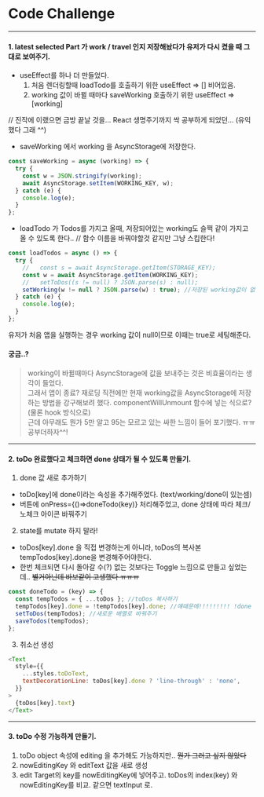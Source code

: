 # Code Challenge

---

#### 1. latest selected Part 가 work / travel 인지 저장해놨다가 유저가 다시 켰을 때 그대로 보여주기.

- useEffect를 하나 더 만들었다.
  1. 처음 렌더링할때 loadTodo를 호출하기 위한 useEffect => [] 비어있음.
  2. working 값이 바뀔 때마다 saveWorking 호출하기 위한 useEffect => [working]

// 진작에 이랬으면 금방 끝날 것을... React 생명주기까지 싹 공부하게 되었던... (유익했다 그래 ^^)

- saveWorking 에서 working 을 AsyncStorage에 저장한다.

```js
const saveWorking = async (working) => {
  try {
    const w = JSON.stringify(working);
    await AsyncStorage.setItem(WORKING_KEY, w);
  } catch (e) {
    console.log(e);
  }
};
```

- loadTodo 가 Todos를 가지고 올때, 저장되어있는 working도 슬쩍 같이 가지고 올 수 있도록 한다..
  // 함수 이름을 바꿔야할것 같지만 그냥 스킵한다!

```js
const loadTodos = async () => {
  try {
    //   const s = await AsyncStorage.getItem(STORAGE_KEY);
    const w = await AsyncStorage.getItem(WORKING_KEY);
    //   setToDos((s != null) ? JSON.parse(s) : null);
    setWorking(w != null ? JSON.parse(w) : true); //저장된 working값이 없다면 true로 세팅해주기.
  } catch (e) {
    console.log(e);
  }
};
```

유저가 처음 앱을 실행하는 경우 working 값이 null이므로 이때는 true로 세팅해준다.

#### 궁금..?

> working이 바뀔때마다 AsyncStorage에 값을 보내주는 것은 비효율이라는 생각이 들었다.  
> 그래서 앱이 종료? 재로딩 직전에만 현재 working값을 AsyncStorage에 저장하는 방법을 강구해보려 했다. componentWillUnmount 함수에 넣는 식으로? (물론 hook 방식으로)  
> 근데 아무래도 뭔가 5만 알고 95는 모르고 있는 싸한 느낌이 들어 포기했다. ㅠㅠ 공부더하자^^!

---

#### 2. toDo 완료했다고 체크하면 done 상태가 될 수 있도록 만들기.

1. done 값 새로 추가하기

- toDo[key]에 done이라는 속성을 추가해주었다. (text/working/done이 있는셈)
- 버튼에 onPress={()=>doneTodo(key)} 처리해주었고, done 상태에 따라 체크/노체크 아이콘 바꿔주기

2. state를 mutate 하지 말라!

- toDos[key].done 을 직접 변경하는게 아니라, toDos의 복사본 tempTodos[key].done을 변경해주어야한다.
- 한번 체크되면 다시 돌아갈 수(?) 없는 것보다는 Toggle 느낌으로 만들고 싶었는데.. ~~별거아닌데 바보같이 고생했다 ㅠㅠㅠ~~

```js
const doneTodo = (key) => {
  const tempTodos = { ...toDos }; //toDos 복사하기
  tempTodos[key].done = !tempTodos[key].done; //얘때문에!!!!!!!!! !done 이라해서;;;
  setToDos(tempTodos); //새로운 배열로 바꿔주기
  saveTodos(tempTodos);
};
```

3. 취소선 생성

```js
<Text
  style={{
    ...styles.toDoText,
    textDecorationLine: toDos[key].done ? 'line-through' : 'none',
  }}
>
  {toDos[key].text}
</Text>
```

---

#### 3. toDo 수정 가능하게 만들기.

1. toDo object 속성에 editing 을 추가해도 가능하지만.. ~~뭔가 그러고 싶지 않았다~~
2. nowEditingKey 와 editText 값을 새로 생성
3. edit Target의 key를 nowEditingKey에 넣어주고. toDos의 index(key) 와 nowEditingKey를 비교. 같으면 textInput 로.
